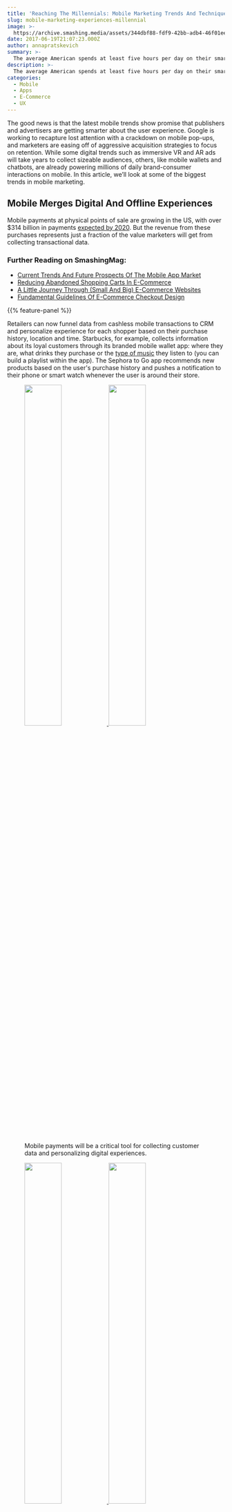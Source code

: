 ```yaml
---
title: 'Reaching The Millennials: Mobile Marketing Trends And Techniques'
slug: mobile-marketing-experiences-millennial
image: >-
  https://archive.smashing.media/assets/344dbf88-fdf9-42bb-adb4-46f01eedd629/9458db70-429b-4c9c-a2fa-0bb6926b3b46/shorter-videos-preview-opt.png
date: 2017-06-19T21:07:23.000Z
author: annapratskevich
summary: >-
  The average American spends at least five hours per day on their smartphone. So, why is it so hard to make mobile ads work? Marketers toil over clicks and conversions on highly targeted ads, but users, tired of intrusive banners, keep installing ad blockers. With $100 billion in annual mobile ad spend at stake, someone has to figure out a way to fix this disconnect.
description: >-
  The average American spends at least five hours per day on their smartphone. So, why is it so hard to make mobile ads work? Marketers toil over clicks and conversions on highly targeted ads, but users, tired of intrusive banners, keep installing ad blockers. With $100 billion in annual mobile ad spend at stake, someone has to figure out a way to fix this disconnect.
categories:
  - Mobile
  - Apps
  - E-Commerce
  - UX
---
```

The good news is that the latest mobile trends show promise that publishers and advertisers are getting smarter about the user experience. Google is working to recapture lost attention with a crackdown on mobile pop-ups, and marketers are easing off of aggressive acquisition strategies to focus on retention. While some digital trends such as immersive VR and AR ads will take years to collect sizeable audiences, others, like mobile wallets and chatbots, are already powering millions of daily brand-consumer interactions on mobile. In this article, we’ll look at some of the biggest trends in mobile marketing.</p>

## Mobile Merges Digital And Offline Experiences

Mobile payments at physical points of sale are growing in the US, with over $314 billion in payments [expected by 2020](https://www.emarketer.com/Report/US-Mobile-Payments-Outlook-Strong-Growth-Forecast-Proximity-Peer-to-Peer-Payments-2017-Beyond/2001890). But the revenue from these purchases represents just a fraction of the value marketers will get from collecting transactional data.

### <span class="rh">Further Reading</span> on SmashingMag:

*   [Current Trends And Future Prospects Of The Mobile App Market](https://www.smashingmagazine.com/2017/02/current-trends-future-prospects-mobile-app-market/)
*   [Reducing Abandoned Shopping Carts In E-Commerce](https://www.smashingmagazine.com/2014/10/reducing-abandoned-shopping-carts/)
*   [A Little Journey Through (Small And Big) E-Commerce Websites](https://www.smashingmagazine.com/2013/12/e-commerce-websites-showcase/)
*   [Fundamental Guidelines Of E-Commerce Checkout Design](https://www.smashingmagazine.com/2011/04/fundamental-guidelines-of-e-commerce-checkout-design/)

{{% feature-panel %}}

Retailers can now funnel data from cashless mobile transactions to CRM and personalize experience for each shopper based on their purchase history, location and time. Starbucks, for example, collects information about its loyal customers through its branded mobile wallet app: where they are, what drinks they purchase or the [type of music](https://www.independent.co.uk/arts-entertainment/music/news/what-your-music-taste-says-about-your-personality-a6749866.html) they listen to (you can build a playlist within the app). The Sephora to Go app recommends new products based on the user's purchase history and pushes a notification to their phone or smart watch whenever the user is around their store.</p>

<figure><a href="https://archive.smashing.media/assets/344dbf88-fdf9-42bb-adb4-46f01eedd629/29e699d5-0564-492e-bc7f-3616c190935c/06-designing-mobile-marketing-experiences-for-millennial-shoppers-preview-opt.png"><img loading="lazy" decoding="async" src="https://archive.smashing.media/assets/344dbf88-fdf9-42bb-adb4-46f01eedd629/29e699d5-0564-492e-bc7f-3616c190935c/06-designing-mobile-marketing-experiences-for-millennial-shoppers-preview-opt.png" width="45%" /> <a href="https://archive.smashing.media/assets/344dbf88-fdf9-42bb-adb4-46f01eedd629/ffff0fc3-ef6e-42f0-bb9f-2389001e1f15/21-designing-mobile-marketing-experiences-for-millennial-shoppers-preview-opt.png"><img loading="lazy" decoding="async" src="https://archive.smashing.media/assets/344dbf88-fdf9-42bb-adb4-46f01eedd629/ffff0fc3-ef6e-42f0-bb9f-2389001e1f15/21-designing-mobile-marketing-experiences-for-millennial-shoppers-preview-opt.png" width="45%" /><br>
</a><figcaption>Mobile payments will be a critical tool for collecting customer data and personalizing digital experiences.
</figcaption></figure>

<figure><a href="https://archive.smashing.media/assets/344dbf88-fdf9-42bb-adb4-46f01eedd629/200fd160-c669-4add-9386-7c691826f9ae/19-designing-mobile-marketing-experiences-for-millennial-shoppers-preview-opt.png"><img loading="lazy" decoding="async" src="https://archive.smashing.media/assets/344dbf88-fdf9-42bb-adb4-46f01eedd629/200fd160-c669-4add-9386-7c691826f9ae/19-designing-mobile-marketing-experiences-for-millennial-shoppers-preview-opt.png" width="45%" /> <a href="https://archive.smashing.media/assets/344dbf88-fdf9-42bb-adb4-46f01eedd629/ecc88b4b-66a7-4d2c-9dd2-2caccfe930df/22-designing-mobile-marketing-experiences-for-millennial-shoppers-preview-opt.png"><img loading="lazy" decoding="async" src="https://archive.smashing.media/assets/344dbf88-fdf9-42bb-adb4-46f01eedd629/ecc88b4b-66a7-4d2c-9dd2-2caccfe930df/22-designing-mobile-marketing-experiences-for-millennial-shoppers-preview-opt.png" width="45%" /><br>
</a><figcaption>Retailers use mobile data to locate the nearest store and make personalized product suggestions.
</figcaption></figure>

What's in it for shoppers (or those millennial shoppers who still somehow frequent bricks-and-mortar stores)? Many enjoy the frictionless experience of proximity payments: faster than most EMV chip cards, easier and more secure than carrying a physical wallet. Modern point-of-sale terminals accept Android Pay, Apple Pay and, most recently, even Selfie Pay, a [service by Visa](https://10ecommercetrends.com/) in partnership with BMO that verifies a user’s identity using biometrics and, specifically, a user’s selfie. And unlike most social media selfies, mobile payment data is protected with a technology called tokenization; all marketing messages require prior affirmative consent from consumers, or “opt-in.”

## Shorter Videos To Drive Performance Marketing

[More than half](https://www.youtube.com/yt/press/statistics.html) of all YouTube views come from mobile devices. That's amazing, considering how long it took to buffer videos on mobile just a few years ago. The average download speed on mobile is now over 19.27 Mbps, a [30% year-over-year improvement](https://www.speedtest.net/reports/united-states/). Thanks to technology enhancements, advertisers can now push more interactive digital content to shoppers on the go. Obviously, people interact with content differently on mobile, so marketers trim videos and add text overlays for users who don’t have headphones at hand in a public space.</p>

<figure><a href="https://archive.smashing.media/assets/344dbf88-fdf9-42bb-adb4-46f01eedd629/a34f47fa-cce5-43c7-8c9b-d66f0ab19b0e/18-designing-mobile-marketing-experiences-for-millennial-shoppers-preview-opt.png"><img loading="lazy" decoding="async" src="https://archive.smashing.media/assets/344dbf88-fdf9-42bb-adb4-46f01eedd629/a34f47fa-cce5-43c7-8c9b-d66f0ab19b0e/18-designing-mobile-marketing-experiences-for-millennial-shoppers-preview-opt.png" width="45%" /> <a href="https://archive.smashing.media/assets/344dbf88-fdf9-42bb-adb4-46f01eedd629/70f700d0-3830-42db-998c-5ea49b5b72be/16-designing-mobile-marketing-experiences-for-millennial-shoppers-preview-opt.png"><img loading="lazy" decoding="async" src="https://archive.smashing.media/assets/344dbf88-fdf9-42bb-adb4-46f01eedd629/70f700d0-3830-42db-998c-5ea49b5b72be/16-designing-mobile-marketing-experiences-for-millennial-shoppers-preview-opt.png" width="45%" /><br>
</a><figcaption>Marketers are adopting the video format for on-the-go content consumption in social media feeds by trimming the length of clips and adding text overlays.
</figcaption></figure>

Mobile, social and video forge a powerful combo for marketing ROI, which has now also become easier to track. Video ads are engaging: [80% of users](https://vivipins.com/video-marketing-statistics/) recall a video ad they viewed in the past 30 days. Video accommodates native publisher formats, with multiple options for mobile placement — pre-, mid- and post-roll ads, interstitials in apps, video banners, etc. Marketers can now measure video ROI not just through brand awareness, but with more tangible performance metrics — and even offline. For example, [Google's most recent ad product offering](https://adexchanger.com/online-advertising/google-wants-measure-entire-path-purchase/) captures data on how video ads are driving foot traffic into physical stores.</p>

## One-On-One Conversations With Brands Through Chatbots

Conversation sets the foundation for sales and good customer service — just think of your local mom-and-pop store. Chatbots scale these one-on-one interactions to cater to millions of consumers via text messages. Whole Foods, for example, has a Facebook bot that assists shoppers with recipe suggestions.</p>

<figure><a href="https://archive.smashing.media/assets/344dbf88-fdf9-42bb-adb4-46f01eedd629/798992bf-337d-42bb-94e3-9d470ff14402/02-designing-mobile-marketing-experiences-for-millennial-shoppers-preview-opt.png"><img loading="lazy" decoding="async" src="https://archive.smashing.media/assets/344dbf88-fdf9-42bb-adb4-46f01eedd629/798992bf-337d-42bb-94e3-9d470ff14402/02-designing-mobile-marketing-experiences-for-millennial-shoppers-preview-opt.png" width="45%" /> <a href="https://archive.smashing.media/assets/344dbf88-fdf9-42bb-adb4-46f01eedd629/b9400180-1c8b-432d-b252-a5721c841619/03-designing-mobile-marketing-experiences-for-millennial-shoppers-preview-opt.png"><img loading="lazy" decoding="async" src="https://archive.smashing.media/assets/344dbf88-fdf9-42bb-adb4-46f01eedd629/b9400180-1c8b-432d-b252-a5721c841619/03-designing-mobile-marketing-experiences-for-millennial-shoppers-preview-opt.png" width="45%" /><br>
</a><figcaption>Whole Foods’ chatbot suggests recipes and makes it easy to shop for ingredients.
</figcaption></figure>

<figure><a href="https://archive.smashing.media/assets/344dbf88-fdf9-42bb-adb4-46f01eedd629/90e0663e-264c-411e-b8b9-4180a29caf44/04-designing-mobile-marketing-experiences-for-millennial-shoppers-preview-opt.png"><img loading="lazy" decoding="async" src="https://archive.smashing.media/assets/344dbf88-fdf9-42bb-adb4-46f01eedd629/90e0663e-264c-411e-b8b9-4180a29caf44/04-designing-mobile-marketing-experiences-for-millennial-shoppers-preview-opt.png" width="45%" /> <a href="https://archive.smashing.media/assets/344dbf88-fdf9-42bb-adb4-46f01eedd629/a082eddc-d5ed-4c16-bb22-b64cc3ef775b/05-designing-mobile-marketing-experiences-for-millennial-shoppers-preview-opt.png"><img loading="lazy" decoding="async" src="https://archive.smashing.media/assets/344dbf88-fdf9-42bb-adb4-46f01eedd629/a082eddc-d5ed-4c16-bb22-b64cc3ef775b/05-designing-mobile-marketing-experiences-for-millennial-shoppers-preview-opt.png" width="45%" /><br>
</a><figcaption>Whole Foods’ chatbot suggests recipes and makes it easy to shop for ingredients.
</figcaption></figure>

Similarly, Burger King and Pizza Hut customers [can order food directly](https://10ecommercetrends.com/) through Facebook Messenger and Twitter bots. But chatbots don't just replace salespeople to speed up customer orders. The wealth of data that these chatbots have about a particular Facebook user allows brands to learn about that user’s preferences and to personalize communications accordingly. Deep machine-learning algorithms will improve bots over time, giving them a competitive edge over any local shop assistant in predicting consumer behavior. Brands will upsell and cross-sell products and services directly in a shopper's inbox — right next to their friends' messages.

<figure><a href="https://archive.smashing.media/assets/344dbf88-fdf9-42bb-adb4-46f01eedd629/fd87c85b-a9b5-46cc-837e-e2b2ebc370e7/11-designing-mobile-marketing-experiences-for-millennial-shoppers-preview-opt.png"><img loading="lazy" decoding="async" src="https://archive.smashing.media/assets/344dbf88-fdf9-42bb-adb4-46f01eedd629/fd87c85b-a9b5-46cc-837e-e2b2ebc370e7/11-designing-mobile-marketing-experiences-for-millennial-shoppers-preview-opt.png" width="45%" /> <a href="https://archive.smashing.media/assets/344dbf88-fdf9-42bb-adb4-46f01eedd629/2c4924c2-290f-42f9-ab83-72e893fe7d6a/12-designing-mobile-marketing-experiences-for-millennial-shoppers-preview-opt.png"><img loading="lazy" decoding="async" src="https://archive.smashing.media/assets/344dbf88-fdf9-42bb-adb4-46f01eedd629/2c4924c2-290f-42f9-ab83-72e893fe7d6a/12-designing-mobile-marketing-experiences-for-millennial-shoppers-preview-opt.png" width="45%" /><br>
</a><figcaption>Retail brands use Facebook Messenger to send shipping updates and new offers.
</figcaption></figure>

## Reducing The Path To Purchase With IoT

Brands now have many sophisticated ways to collect consumer data using the Internet of Things (IoT). Voice assistants such as Alexa, Siri, Google Assistant, Microsoft’s Cortana and Line’s Clova allow brands to listen — literally — to their customers. More than [8 million owners](https://www.geekwire.com/2017/8-million-people-amazon-echo-customer-awareness-increases-dramatically/) of Amazon Echo’s Alexa can easily order via a voice command from Amazon’s growing network of partners, which now include Domino’s, Uber and Jamie Oliver.

Wearables, connected objects and smart packaging shorten a shopper's path to purchase. For example, Amazon’s Dash buttons connect to people’s home Wi-Fi and Amazon accounts. Whenever an Amazon Prime member runs out of a detergent, batteries or another household staple, a simple press of a Dash button will automatically place an order, and the product will be delivered in two days or faster.

For marketers, this opportunity to be very close to consumers in their homes means they need to handle customer data extra cautiously. Purchase trends data are useful for retention marketing and lookalike targeting, but home devices are considered private space. To avoid being perceived as creepy, marketers shouldn't make any personalized product recommendations related to sensitive topics such as health.</p>

<figure><a href="https://archive.smashing.media/assets/344dbf88-fdf9-42bb-adb4-46f01eedd629/d3bdfcfd-ec39-410e-b0ea-eb5d85f74c80/01-designing-mobile-marketing-experiences-for-millennial-shoppers-780w-opt.jpg"><img loading="lazy" decoding="async" src="https://archive.smashing.media/assets/344dbf88-fdf9-42bb-adb4-46f01eedd629/d3bdfcfd-ec39-410e-b0ea-eb5d85f74c80/01-designing-mobile-marketing-experiences-for-millennial-shoppers-780w-opt.jpg" width="45%" /> <a href="https://archive.smashing.media/assets/344dbf88-fdf9-42bb-adb4-46f01eedd629/1fce7c86-d2e4-4608-b5cb-8e9a1bf2edf5/24-designing-mobile-marketing-experiences-for-millennial-shoppers-preview-opt.png"><img loading="lazy" decoding="async" src="https://archive.smashing.media/assets/344dbf88-fdf9-42bb-adb4-46f01eedd629/1fce7c86-d2e4-4608-b5cb-8e9a1bf2edf5/24-designing-mobile-marketing-experiences-for-millennial-shoppers-preview-opt.png" width="45%" /><br>
</a><figcaption>Echo Dot for Alexa has partnered with top brands to enable shopping via a voice command.
</figcaption></figure>

## Native Ads: Video Captures More Eyeballs, But Mobile Search Captures More Pockets

Snap recently went public at $24 per share, capturing a growing slice of B2C marketing budgets with a promise to reach millennials, today’s most coveted demographic, through native video content. Native ads are expected to take up to [53%](https://www.forbes.com/sites/roberthof/2017/03/21/native-ads-arrive-theyll-be-half-of-all-display-spending-this-year/#379ff9575c95) of all display spending this year, largely on mobile.

Branded (i.e. promoted) stories on Facebook, Snapchat filters and sponsored articles on Buzzfeed are all examples of native ads. They look like the publisher’s organic content, which is great for engagement rates because people tend to [pay more attention](https://www.sharethrough.com/resources/in-feed-ads-vs-banner-ads/) to such ads. At the same time, some studies show that users [feel cheated](https://techscience.org/a/2015121503/) when they click on an “advertorial” that wasn’t clearly labeled as such.</p>

<figure><a href="https://archive.smashing.media/assets/344dbf88-fdf9-42bb-adb4-46f01eedd629/7237c991-1df7-4cc3-a824-a8a2f9ab5de6/07-designing-mobile-marketing-experiences-for-millennial-shoppers-preview-opt.png"><img loading="lazy" decoding="async" src="https://archive.smashing.media/assets/344dbf88-fdf9-42bb-adb4-46f01eedd629/7237c991-1df7-4cc3-a824-a8a2f9ab5de6/07-designing-mobile-marketing-experiences-for-millennial-shoppers-preview-opt.png" width="45%" /> <a href="https://archive.smashing.media/assets/344dbf88-fdf9-42bb-adb4-46f01eedd629/e4e8fda8-7484-45d1-b9fd-43967939fdd2/10-designing-mobile-marketing-experiences-for-millennial-shoppers-preview-opt.png"><img loading="lazy" decoding="async" src="https://archive.smashing.media/assets/344dbf88-fdf9-42bb-adb4-46f01eedd629/e4e8fda8-7484-45d1-b9fd-43967939fdd2/10-designing-mobile-marketing-experiences-for-millennial-shoppers-preview-opt.png" width="45%" /><br>
</a><figcaption>Local search ads got easier with app-in-app integrations such as Google Maps and OpenTable.
</figcaption></figure>

<figure><a href="https://archive.smashing.media/assets/344dbf88-fdf9-42bb-adb4-46f01eedd629/49254c9f-0057-49e2-9995-db69c6d3ac8d/08-designing-mobile-marketing-experiences-for-millennial-shoppers-preview-opt.png"><img loading="lazy" decoding="async" src="https://archive.smashing.media/assets/344dbf88-fdf9-42bb-adb4-46f01eedd629/49254c9f-0057-49e2-9995-db69c6d3ac8d/08-designing-mobile-marketing-experiences-for-millennial-shoppers-preview-opt.png" width="45%" /> <a href="https://archive.smashing.media/assets/344dbf88-fdf9-42bb-adb4-46f01eedd629/ad90a9fb-3501-40ba-bdf7-7d8bfb463cb0/09-designing-mobile-marketing-experiences-for-millennial-shoppers-preview-opt.png"><img loading="lazy" decoding="async" src="https://archive.smashing.media/assets/344dbf88-fdf9-42bb-adb4-46f01eedd629/ad90a9fb-3501-40ba-bdf7-7d8bfb463cb0/09-designing-mobile-marketing-experiences-for-millennial-shoppers-preview-opt.png" width="45%" /><br>
</a></figure>

Search ads, the most popular native ad type (and by far the most [accessible](https://digiday.com/media/search-native-advertisings-new-pricing-models/) one), are morphing into new formats, as Internet giants such as Google, Apple and Tencent are adding new app integrations into their mobile ecosystems. For example, people can get a Lyft or book a table via OpenTable all within the Maps app. Search partnerships create a win-win situation for vendors, who get an easy entry to the market, and for publishers, who are building mobile ecosystems: [WeChat’s average revenue per user](https://www.emarketer.com/Article/WeChat-More-than-Basic-Messaging-App/1014328) is estimated at over $7, with over 8,000 brands currently using the platform. What a lucrative way to retain users and keep them engaged within one app!

## Summary

As digital and offline experiences got more intertwined, new interactive advertising formats emerged, with a promise to capture the most scarce and valuable marketing asset of all — people's attention. Still, marketing to millennial shoppers remains a challenge. **It's now a job for engineers, data scientists and designers**, maybe more so than marketers. It will require scaling one-one-one brand communications with technology, while reducing consumer friction with thoughtful design — even to the point of making a purchase so easy that it is literally just the touch of a button.

{{< signature "da, vf, yk, al, il" >}}

